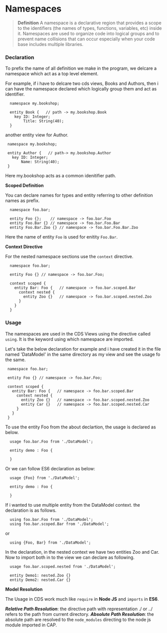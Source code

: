 # Namespaces 

>**Definition**
>A namespace is a declarative region that provides a scope to the identifiers (the names of types, functions, variables, etc) inside it. Namespaces are used to organize code into logical groups and to prevent name collisions that can occur especially when your code base includes multiple libraries.

### Declaration

To prefix the name of all definition we make in the program, we delcare a namespace which act as a top level element. 

For example, if i have to delcare two cds views, Books and Authors, then i can have the namespace declared which logically group them and act as identifier.

```
  namespace my.bookshop;
  
  entity Book {   // path -> my.bookshop.Book
    key ID: Integer;
        Title: String(40);
  }
 ```
 
 another entity view for Author. 
 
 ```
  namespace my.bookshop;
  
  entity Author {   // path-> my.bookshop.Author
    key ID: Integer;
        Name: String(40);
  }
  ```
  
  Here my.bookshop acts as a common idenitifier path. 
  
  **Scoped Definition** 
  
  You can declare names for types and entity referring to other definition names as prefix. 
  
  ```
    namespace foo.bar; 
    
    entity Foo {};    // namespace -> foo.bar.Foo
    entity Foo.Bar {} // namespace -> foo.bar.Foo.Bar
    entity Foo.Bar.Zoo {} // namespace -> foo.bar.Foo.Bar.Zoo
  ```
  
  Here the name of entity ```Foo``` is used for enitity ```Foo.Bar```. 
  
  **Context Directive** 
  
  For the nested namespace sections use the ```context``` directive. 
  
  ```
    namespace foo.bar;
    
    entity Foo {} // namespace -> foo.bar.Foo;
    
    context scoped {
      entity Bar: Foo {   // namespace -> foo.bar.scoped.Bar
        context nested {
          entity Zoo {}   // namespace -> foo.bar.scoped.nested.Zoo
        }
      }
    }
  ```
  
  ### Usage 
  
  The namespaces are used in the CDS Views using the directive called ```using```. It is the keyword using which namespace are imported. 
  
  Let's take the below declaration for example and i have created it in the file named 'DataModel' in the same directory as my view and see the usage fo the same. 
   ```
    namespace foo.bar;
    
    entity Foo {} // namespace -> foo.bar.Foo;
    
    context scoped {
      entity Bar: Foo {   // namespace -> foo.bar.scoped.Bar
        context nested {
          entity Zoo {}   // namespace -> foo.bar.scoped.nested.Zoo
          entity Car {}   // namespace -> foo.bar.scoped.nested.Car
        }
      }
    }
  ```
  
  To use the entity Foo from the about declartion, the usage is declared as below. 
  
  ```
    usage foo.bar.Foo from './DataModel';
    
    entity demo : Foo {
    
    }
  ```
  
  Or we can follow ES6 declaration as below:
  
  ``` 
    usage {Foo} from './DataModel';
    
    entity demo : Foo {
    
    }
  ```
  
  If i wanted to use multiple entity from the DataModel context. the declaration is as follows. 
  
  ```
    using foo.bar.Foo from './DataModel';
    using foo.bar.scoped.Bar from './DataModel';
  ```
  
  or 
  
  ```
    using {Foo, Bar} from './DataModel';
  ```
  
  In the declaration, in the nested context we have two entities Zoo and Car. Now to import both in to the view we can declare as following. 
  
  ```
    usage foo.bar.scoped.nested from './DataModel';
    
    entity Demo1: nested.Zoo {}
    entity Demo2: nested.Car {}
  ```

**Model Resolution** 
  
  The Usage in CDS work much like ```require``` in **Node JS** and ```imports``` in **ES6**. 
  
  ***Relative Path Resolution***: the directive path with representation ./ or ../ refers to the path from current directory. 
  ***Absolute Path Resolution***: the absolute path are resolved to the ```node_modules``` directing to the node js module imported in CAP.  

  
    
  
  

